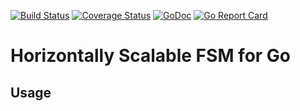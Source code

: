 [![Build Status](https://travis-ci.com/minsunchina/hsfsm.svg?branch=master)](https://travis-ci.com/minsunchina/hsfsm)
[![Coverage Status](https://coveralls.io/repos/github/minsunchina/hsfsm/badge.svg)](https://coveralls.io/github/minsunchina/hsfsm)
[![GoDoc](https://godoc.org/github.com/minsunchina/hsfsm?status.svg)](https://godoc.org/github.com/minsunchina/hsfsm)
[![Go Report Card](https://goreportcard.com/badge/github.com/minsunchina/hsfsm)](https://goreportcard.com/report/github.com/minsunchina/hsfsm)

# Horizontally Scalable FSM for Go

## Usage

